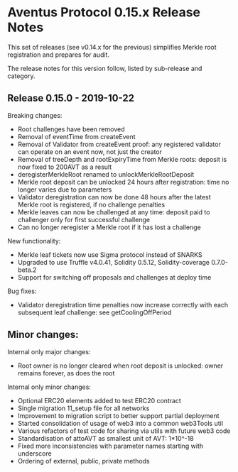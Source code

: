 # Aventus Protocol 0.15.x Release Notes

This set of releases (see v0.14.x for the previous) simplifies Merkle root registration and prepares for audit.

The release notes for this version follow, listed by sub-release and category.

## Release 0.15.0 - 2019-10-22

Breaking changes:
- Root challenges have been removed
- Removal of eventTime from createEvent
- Removal of Validator from createEvent proof: any registered validator can operate on an event now, not just the creator
- Removal of treeDepth and rootExpiryTime from Merkle roots: deposit is now fixed to 200AVT as a result
- deregisterMerkleRoot renamed to unlockMerkleRootDeposit
- Merkle root deposit can be unlocked 24 hours after registration: time no longer varies due to parameters
- Validator deregistration can now be done 48 hours after the latest Merkle root is registered, if no challenge penalties
- Merkle leaves can now be challenged at any time: deposit paid to challenger only for first successful challenge
- Can no longer reregister a Merkle root if it has lost a challenge

New functionality:
- Merkle leaf tickets now use Sigma protocol instead of SNARKS
- Upgraded to use Truffle v4.0.41, Solidity 0.5.12, Solidity-coverage 0.7.0-beta.2
- Support for switching off proposals and challenges at deploy time

Bug fixes:
- Validator deregistration time penalties now increase correctly with each subsequent leaf challenge: see getCoolingOffPeriod

Minor changes:
-

Internal only major changes:
- Root owner is no longer cleared when root deposit is unlocked: owner remains forever, as does the root

Internal only minor changes:
- Optional ERC20 elements added to test ERC20 contract
- Single migration 11_setup file for all networks
- Improvement to migration script to better support partial deployment
- Started consolidation of usage of web3 into a common web3Tools util
- Various refactors of test code for sharing via utils with future web3 code
- Standardisation of attoAVT as smallest unit of AVT: 1*10^-18
- Fixed more inconsistencies with parameter names starting with underscore
- Ordering of external, public, private methods

